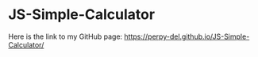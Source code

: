 # JS-Simple-Calculator

Here is the link to my GitHub page: https://perpy-del.github.io/JS-Simple-Calculator/
